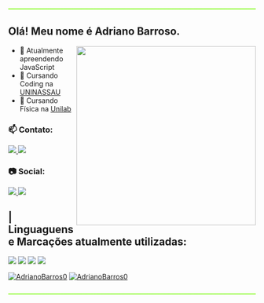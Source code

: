  <img src="image/rgb-rainbow.gif" height=2px width=100%>

 ## Olá! Meu nome é Adriano Barroso.
 <image src="image/source-code-animate.svg" align=right width=365px height=365px>

 
- 📖 Atualmente apreendendo JavaScript
- 🏫 Cursando Coding na [UNINASSAU](https://www.uninassau.edu.br/)
- 🏫 Cursando Física na [Unilab](https://unilab.edu.br/)
 

### 📫 Contato:

<a href="https://www.linkedin.com/in/adriano-barroso-5862bb214">
    <image src="https://img.shields.io/badge/LinkedIn-0077B5?style=for-the-badge&logo=linkedin&logoColor=white">
</a>
<a href="mailto:adrianofilho1301@gmail.com">
    <image src="https://img.shields.io/badge/Gmail-D14836?style=for-the-badge&logo=gmail&logoColor=white">
</a>

### 📷 Social:

<a href="https://www.instagram.com/adrianob.13/">
  <image src="https://img.shields.io/badge/Instagram-E4405F?style=for-the-badge&logo=instagram&logoColor=white">
</a>
  
<a href="https://www.twitter.com/Adriano_BrX/">
  <image src="https://img.shields.io/badge/Twitter-1DA1F2?style=for-the-badge&logo=twitter&logoColor=white">
</a>

 
 
## | Linguaguens e Marcações atualmente utilizadas:
<image src="https://img.shields.io/badge/HTML5-E34F26?style=for-the-badge&logo=html5&logoColor=white"> <image src="https://img.shields.io/badge/CSS3-1572B6?style=for-the-badge&logo=css3&logoColor=white"> <image src="https://img.shields.io/badge/JavaScript-F7DF1E?style=for-the-badge&logo=javascript&logoColor=black"> <image src="https://img.shields.io/badge/Markdown-000000?style=for-the-badge&logo=markdown&logoColor=white">



  [![AdrianoBarros0](https://github-readme-stats.vercel.app/api?username=AdrianoBarros0&title_color=aedbf9&text_color=a64848&icon_color=aedbf9&bg_color=0b052f&show_icons=true)](https://github.com/AdrianoBarros0/)
  [![AdrianoBarros0](https://github-readme-stats.vercel.app/api/top-langs/?username=AdrianoBarros0&hide=html&layout=compact&title_color=aedbf9&text_color=a64848&icon_color=aedbf9&bg_color=0b052f)](https://github.com/AdrianoBarros0/)

 <img src="image/rgb-rainbow.gif" height=2px width=100%>